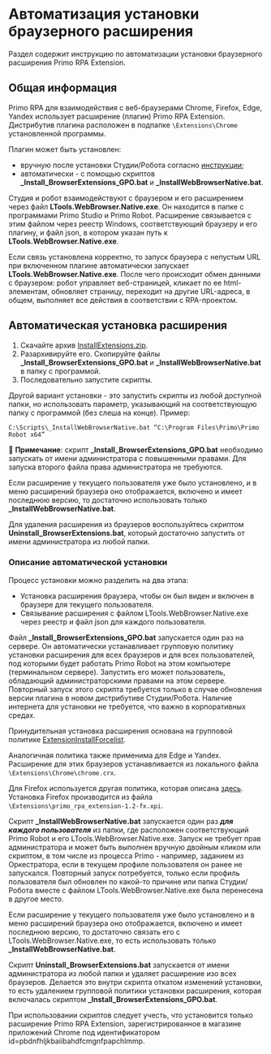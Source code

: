# Автоматизация установки браузерного расширения 

Раздел содержит инструкцию по автоматизации установки  браузерного расширения Primo RPA Extension.

## Общая информация

Primo RPA для взаимодействия с веб-браузерами Chrome, Firefox, Edge, Yandex использует расширение (плагин) Primo RPA Extension. Дистрибутив плагина расположен в подпапке `\Extensions\Chrome` установленной программы. 

Плагин может быть установлен:
* вручную после установки Студии/Робота согласно [инструкции](https://docs.primo-rpa.ru/primo-rpa/primo-studio/settings/plugin-install);
* автоматически - с помощью скриптов **_Install_BrowserExtensions_GPO.bat** и **_InstallWebBrowserNative.bat**. 

Студия и робот взаимодействуют с браузером и его расширением через файл **LTools.WebBrowser.Native.exe**. Он находится в папке с программами Primo Studio и Primo Robot. Расширение связывается с этим файлом через реестр Windows, соответствующий браузеру и его плагину, и файл json, в котором указан путь к **LTools.WebBrowser.Native.exe**. 

Если связь установлена корректно, то запуск браузера с непустым URL при включенном плагине автоматически запускает **LTools.WebBrowser.Native.exe**. После чего происходит обмен данными с браузером: робот управляет веб-страницей, кликает по ее html-элементам, обновляет страницу, переходит на другие URL-адреса, в общем, выполняет все действия в соответствии с RPA-проектом.

## Автоматическая установка расширения

1. Скачайте архив [InstallExtensions.zip](https://drive.google.com/file/d/1cIXwlojb_9nkF3KSDDsggSldqjjvaScM/view?usp=sharing).
2. Разархивируйте его. Скопируйте файлы **_Install_BrowserExtensions_GPO.bat** и **_InstallWebBrowserNative.bat** в папку с программой.
3. Последовательно запустите скрипты. 

Другой вариант установки - это запустить скрипты из любой доступной папки, но использовать параметр, указывающий на соответствующую папку с программой (без слеша на конце). Пример:

`C:\Scripts\_InstallWebBrowserNative.bat “C:\Program Files\Primo\Primo Robot x64”`

:small_blue_diamond: **Примечание**: скрипт **_Install_BrowserExtensions_GPO.bat** необходимо запускать от имени администратора с повышенными правами. Для запуска второго файла права администратора не требуются. 

Если расширение у текущего пользователя уже было установлено, и в меню расширений браузера оно отображается, включено и имеет последнюю версию, то достаточно использовать только **_InstallWebBrowserNative.bat**.

Для удаления расширения из браузеров воспользуйтесь скриптом **Uninstall_BrowserExtensions.bat**, который достаточно запустить от имени администратора из любой папки.

### Описание автоматической установки
Процесс установки можно разделить на два этапа:

* Установка расширения браузера, чтобы он был виден и включен в браузере для текущего пользователя.
* Связывание расширения с файлом LTools.WebBrowser.Native.exe через реестр и файл json для каждого пользователя.

Файл **_Install_BrowserExtensions_GPO.bat** запускается один раз на сервере. Он автоматически устанавливает групповую политику установки расширения для всех браузеров и для всех пользователей, под которыми будет работать Primo Robot на этом компьютере (терминальном сервере). Запустить его может пользователь, обладающий администраторскими правами на этом сервере. Повторный запуск этого скрипта требуется только в случае обновления версии плагина в новом дистрибутиве Студии/Робота. Наличие интернета для установки не требуется, что важно в корпоративных средах.

Принудительная установка расширения основана на групповой политике [ExtensionInstallForcelist](https://chromeenterprise.google/policies/#ExtensionInstallForcelist).

Аналогичная политика также применима для Edge и Yandex. Расширение для этих браузеров устанавливается из локального файла `\Extensions\Chrome\chrome.crx`.

Для Firefox используется другая политика, которая описана [здесь](https://github.com/mozilla/policy-templates#extensions).
Установка Firefox производится из файла `\Extensions\primo_rpa_extension-1.2-fx.xpi`.

Скрипт **_InstallWebBrowserNative.bat** запускается один раз ***для каждого пользователя*** из папки, где расположен соответствующий Primo Robot и его LTools.WebBrowser.Native.exe. Запуск не требует прав администратора и может быть выполнен вручную двойным кликом или скриптом, в том числе из процесса Primo - например, заданием из Оркестратора, если в текущем профиле пользователя он ранее не запускался. Повторный запуск потребуется, только если профиль пользователя был обновлен по какой-то причине или папка Студии/Робота вместе с файлом LTools.WebBrowser.Native.exe была перенесена в другое место.

Если расширение у текущего пользователя уже было установлено и в меню расширений браузера оно отображается, включено и имеет последнюю версию, то достаточно связать его с LTools.WebBrowser.Native.exe, то есть использовать только **_InstallWebBrowserNative.bat**.

Скрипт **Uninstall_BrowserExtensions.bat** запускается от имени администратора из любой папки и удаляет расширение изо всех браузеров. Делается это внутри скрипта откатом изменений установки, то есть удалением групповой политики установки расширения, которая включалась скриптом **_Install_BrowserExtensions_GPO.bat**.

При использовании скриптов следует учесть, что установится только расширение Primo RPA Extension, зарегистрированное в магазине приложений Chrome под идентификатором id=pbdnfhljkbaiibahdfcmgnfpapchlmmp.
